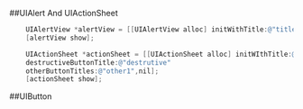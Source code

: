 ##UIAlert And UIActionSheet
```Objective-C
    UIAlertView *alertView = [[UIAlertView alloc] initWithTitle:@"title" message:@"message" delegate:nil cencelButtonTitle:@"cancel" otherButtonTitles:@"other",nil];
    [alertView show];
```
```Objective-C
    UIActionSheet *actionSheet = [[UIActionSheet alloc] initWIthTitle:@"title" delegate:nil cancelButtonTitle:@"cancel"
    destructiveButtonTitle:@"destrutive"
    otherButtonTitles:@"other1",nil];
    [actionSheet show];
```

##UIButton